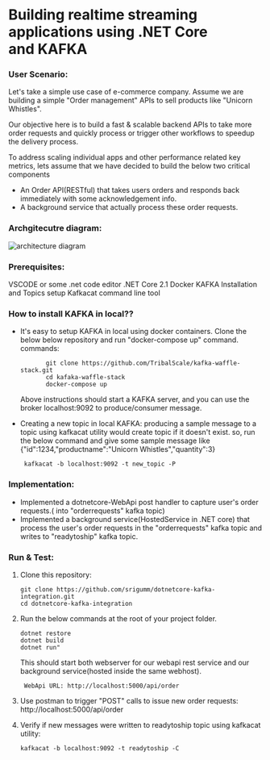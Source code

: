 # Building realtime streaming applications using .NET Core and KAFKA


### User Scenario:


Let's take a simple use case of e-commerce company. Assume we are building a simple "Order management" APIs to sell products like "Unicorn Whistles".

 Our objective here is to build a fast & scalable backend APIs to take more order requests and quickly process or trigger other workflows to speedup the delivery process.

 To address scaling individual apps and other performance related key metrics, lets assume that we have decided to build the below two critical components
  - An Order API(RESTful) that takes users orders and responds back immediately with some acknowledgement info.
  - A background service that actually process these order requests.

### Archgitecutre diagram:
![architecture diagram](https://raw.githubusercontent.com/srigumm/dotnetcore-kafka-integration/master/Api/Images/architecture.png)

### Prerequisites:
 VSCODE or some .net code editor
 .NET Core 2.1
 Docker
 KAFKA Installation and Topics setup
 Kafkacat command line tool

### How to install KAFKA in local??
- It's easy to setup KAFKA in local using docker containers.
  Clone the below below repository and run "docker-compose up" command.
        commands:

             git clone https://github.com/TribalScale/kafka-waffle-stack.git
             cd kafaka-waffle-stack
             docker-compose up
   Above instructions should start a KAFKA server, and you can use the broker localhost:9092 to produce/consumer message.
- Creating a new topic in local KAFKA:
    producing a sample message to a topic using kafkacat utility would create topic if it doesn't exist.
    so, run the below command and give some sample message like {"id":1234,"productname":"Unicorn Whistles","quantity":3}

       kafkacat -b localhost:9092 -t new_topic -P

### Implementation:

- Implemented a dotnetcore-WebApi post handler to capture user's order requests.( into "orderrequests" kafka topic)
- Implemented a background service(HostedService in .NET core) that process the user's order requests in the "orderrequests" kafka topic and writes to "readytoship" kafka topic.

### Run & Test:
1. Clone this repository:

       git clone https://github.com/srigumm/dotnetcore-kafka-integration.git
       cd dotnetcore-kafka-integration
2. Run the below commands at the root of your project folder.

       dotnet restore
       dotnet build
       dotnet run"

      This should start both webserver for our webapi rest service and  our background service(hosted inside the same webhost).

        WebApi URL: http://localhost:5000/api/order

3. Use postman to trigger "POST" calls to issue new order requests:
         http://localhost:5000/api/order

4. Verify if new messages were written to readytoship topic using kafkacat utility:

       kafkacat -b localhost:9092 -t readytoship -C
